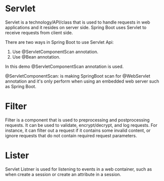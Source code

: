 # Servlet

Servlet is a technology/API/class that is used to handle requests in web applications and it resides on server side. Spring Boot uses Servlet to receive requests from client side.

There are two ways in Spring Boot to use Servlet Api:

1. Use @ServletComponentScan annotation.
2. Use @Bean annotation.

In this demo @ServletComponentScan annotation is used.

@ServletComponentScan: is making SpringBoot scan for @WebServlet annotation and it's only perform when using an embedded web server such as Spring Boot.

# Filter

Filter is a component that is used to preprocessing and postprocessing requests. It can be used to validate, encrypt/decrypt, and log requests. For instance, it can filter out a request if it contains some invalid content, or ignore requests that do not contain required request parameters.

# Lister

Servlet Listner is used for listening to events in a web container, such as when create a session or create an attribute in a session.
